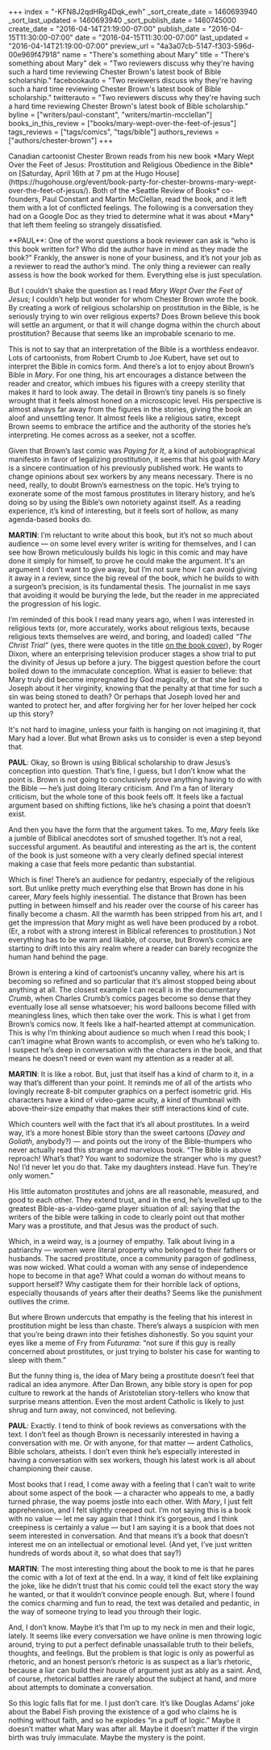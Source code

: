 +++
index = "-KFN8J2qdHRg4Dqk_ewh"
_sort_create_date = 1460693940
_sort_last_updated = 1460693940
_sort_publish_date = 1460745000
create_date = "2016-04-14T21:19:00-07:00"
publish_date = "2016-04-15T11:30:00-07:00"
date = "2016-04-15T11:30:00-07:00"
last_updated = "2016-04-14T21:19:00-07:00"
preview_url = "4a3a07cb-5147-f303-596d-00e969f47918"
name = "There's something about Mary"
title = "There's something about Mary"
dek = "Two reviewers discuss why they're having such a hard time reviewing Chester Brown's latest book of Bible scholarship."
facebookauto = "Two reviewers discuss why they're having such a hard time reviewing Chester Brown's latest book of Bible scholarship."
twitterauto = "Two reviewers discuss why they're having such a hard time reviewing Chester Brown's latest book of Bible scholarship."
byline = ["writers/paul-constant", "writers/martin-mcclellan"]
books_in_this_review = ["books/mary-wept-over-the-feet-of-jesus"]
tags_reviews = ["tags/comics", "tags/bible"]
authors_reviews = ["authors/chester-brown"]
+++

<p class="intro">Canadian cartoonist Chester Brown reads from his new book *Mary Wept Over the Feet of Jesus: Prostitution and Religious Obedience in the Bible* on [Saturday, April 16th at 7 pm at the Hugo House](https://hugohouse.org/event/book-party-for-chester-browns-mary-wept-over-the-feet-of-jesus/). Both of the *Seattle Review of Books* co-founders, Paul Constant and Martin McClellan, read the book, and it left them with a lot of conflicted feelings. The following is a conversation they had on a Google Doc as they tried to determine what it was about *Mary* that left them feeling so strangely dissatisfied.</p>

<p class="noindent">**PAUL**: One of the worst questions a book reviewer can ask is “who is this book written for? Who did the author have in mind as they made the book?” Frankly, the answer is none of your business, and it’s not your job as a reviewer to read the author’s mind. The only thing a reviewer can really assess is how the book worked for them. Everything else is just speculation.</p>

But I couldn’t shake the question as I read *Mary Wept Over the Feet of Jesus*; I couldn’t help but wonder for whom Chester Brown wrote the book. By creating a work of religious scholarship on prostitution in the Bible, is he seriously trying to win over religious experts? Does Brown believe this book will settle an argument, or that it will change dogma within the church about prostitution? Because that seems like an improbable scenario to me.

This is not to say that an interpretation of the Bible is a worthless endeavor. Lots of cartoonists, from Robert Crumb to Joe Kubert, have set out to interpret the Bible in comics form. And there’s a lot to enjoy about Brown’s Bible in *Mary*. For one thing, his art encourages a distance between the reader and creator, which imbues his figures with a creepy sterility that makes it hard to look away. The detail in Brown’s tiny panels is so finely wrought that it feels almost honed on a microscopic level. His perspective is almost always far away from the figures in the stories, giving the book an aloof and unsettling tenor. It almost feels like a religious satire, except Brown seems to embrace the artifice and the authority of the stories he’s interpreting. He comes across as a seeker, not a scoffer.

Given that Brown’s last comic was *Paying for It*, a kind of autobiographical manifesto in favor of legalizing prostitution, it seems that his goal with *Mary* is a sincere continuation of his previously published work. He wants to change opinions about sex workers by any means necessary. There is no need, really, to doubt Brown’s earnestness on the topic. He’s trying to exonerate some of the most famous prostitutes in literary history, and he’s doing so by using the Bible’s own notoriety against itself. As a reading experience, it’s kind of interesting, but it feels sort of hollow, as many agenda-based books do.

<div class="break"></div>

**MARTIN**: I’m reluctant to write about this book, but it’s not so much about audience — on some level every writer is writing for themselves, and I can see how Brown meticulously builds his logic in this comic and may have done it simply for himself, to prove he could make the argument. It's an argument I don’t want to give away, but I’m not sure how I can avoid giving it away in a review, since the big reveal of the book, which he builds to with a surgeon’s precision, is its fundamental thesis. The journalist in me says that avoiding it would be burying the lede, but the reader in me appreciated the progression of his logic. 

I’m reminded of this book I read many years ago, when I was interested in religious texts (or, more accurately, works about religious texts, because religious texts themselves are weird, and boring, and loaded) called *“The Christ Trial”* (yes, there were quotes in the title [on the book cover](http://ecx.images-amazon.com/images/I/41KyryNFeYL.jpg)), by Roger Dixon, where an enterprising television producer stages a show trial to put the divinity of Jesus up before a jury. The biggest question before the court boiled down to the immaculate conception. What is easier to believe: that Mary truly did become impregnated by God magically, or that she lied to Joseph about it her virginity, knowing that the penalty at that time for such a sin was being stoned to death? Or perhaps that Joseph loved her and wanted to protect her, and after forgiving her for her lover helped her cock up this story?

It's not hard to imagine, unless your faith is hanging on not imagining it, that Mary had a lover. But what Brown asks us to consider is even a step beyond that. 

<div class="break"></div>

**PAUL**: Okay, so Brown is using Biblical scholarship to draw Jesus’s conception into question. That’s fine, I guess, but I don’t know what the point is. Brown is not going to conclusively prove anything having to do with the Bible — he’s just doing literary criticism. And I’m a fan of literary criticism, but the whole tone of this book feels off. It feels like a factual argument based on shifting fictions, like he’s chasing a point that doesn’t exist.

And then you have the form that the argument takes. To me, *Mary* feels like a jumble of Biblical anecdotes sort of smushed together. It’s not a real, successful argument. As beautiful and interesting as the art is, the content of the book is just someone with a very clearly defined special interest making a case that feels more pedantic than substantial.

Which is fine! There’s an audience for pedantry, especially of the religious sort. But unlike pretty much everything else that Brown has done in his career, *Mary* feels highly inessential. The distance that Brown has been putting in between himself and his reader over the course of his career has finally become a chasm. All the warmth has been stripped from his art, and I get the impression that  *Mary* might as well have been produced by a robot. (Er, a robot with a strong interest in Biblical references to prostitution.) Not everything has to be warm and likable, of course, but Brown’s comics are starting to drift into this airy realm where a reader can barely recognize the human hand behind the page.

Brown is entering a kind of cartoonist’s uncanny valley, where his art is becoming so refined and so particular that it’s almost stopped being about anything at all. The closest example I can recall is in the documentary *Crumb*, when Charles Crumb’s comics pages become so dense that they eventually lose all sense whatsoever; his word balloons become filled with meaningless lines, which then take over the work. This is what I get from Brown’s comics now. It feels like a half-hearted attempt at communication. This is why I’m thinking about audience so much when I read this book; I can’t imagine what Brown wants to accomplish, or even who he’s talking to. I suspect he’s deep in conversation with the characters in the book, and that means he doesn’t need or even want my attention as a reader at all.

<div class="break"></div>

**MARTIN**: It is like a robot. But, just that itself has a kind of charm to it, in a way that’s different than your point. It reminds me of all of the artists who lovingly recreate 8-bit computer graphics on a perfect isometric grid. His characters have a kind of video-game acuity, a kind of thumbnail with above-their-size empathy that makes their stiff interactions kind of cute. 

Which counters well with the fact that it’s all about prostitutes. In a weird way, it’s a more honest Bible story than the sweet cartoons (*Davey and Goliath*, anybody?) — and points out the irony of the Bible-thumpers who never actually read this strange and marvelous book. “The Bible is above reproach! What’s that? You want to sodomize the stranger who is my guest? No! I’d never let you do that. Take my daughters instead. Have fun. They’re only women.”

His little automaton prostitutes and johns are all reasonable, measured, and good to each other. They extend trust, and in the end, he’s levelled up to the greatest Bible-as-a-video-game player situation of all: saying that the writers of the bible were talking in code to clearly point out that mother Mary was a prostitute, and that Jesus was the product of such. 

Which, in a weird way, is a journey of empathy. Talk about living in a patriarchy — women were literal property who belonged to their fathers or husbands. The sacred prostitute, once a community paragon of godliness, was now wicked. What could a woman with any sense of independence hope to become in that age? What could a woman do without means to support herself? Why castigate them for their horrible lack of options, especially thousands of years after their deaths? Seems like the punishment outlives the crime. 

But where Brown undercuts that empathy is the feeling that his interest in prostitution might be less than chaste. There’s always a suspicion with men that you’re being drawn into their fetishes dishonestly. So you squint your eyes like a meme of Fry from *Futurama*: “not sure if this guy is really concerned about prostitutes, or just trying to bolster his case for wanting to sleep with them.”

But the funny thing is, the idea of Mary being a prostitute doesn’t feel that radical an idea anymore. After Dan Brown, any bible story is open for pop culture to rework at the hands of Aristotelian story-tellers who know that surprise means attention. Even the most ardent Catholic is likely to just shrug and turn away, not convinced, not believing. 

<div class="break"></div>

**PAUL**: Exactly. I tend to think of book reviews as conversations with the text. I don’t feel as though Brown is necessarily interested in having a conversation with me. Or with anyone, for that matter — ardent Catholics, Bible scholars, atheists. I don’t even think he’s especially interested in having a conversation with sex workers, though his latest work is all about championing their cause. 

Most books that I read, I come away with a feeling that I can’t wait to write about some aspect of the book — a character who appeals to me, a badly turned phrase, the way poems jostle into each other. With *Mary*, I just felt apprehension, and I felt slightly creeped out. I’m not saying this is a book with no value — let me say again that I think it’s gorgeous, and I think creepiness is certainly a value — but I am saying it is a book that does not seem interested in conversation. And that means it’s a book that doesn’t interest me on an intellectual or emotional level. (And yet, I’ve just written hundreds of words about it, so what does that say?)

<div class="break"></div>

**MARTIN**: The most interesting thing about the book to me is that he pares the comic with a lot of text at the end. In a way, it kind of felt like explaining the joke, like he didn’t trust that his comic could tell the exact story the way he wanted, or that it wouldn’t convince people enough. But, where I found the comics charming and fun to read, the text was detailed and pedantic, in the way of someone trying to lead you through their logic. 

And, I don’t know. Maybe it’s that I’m up to my neck in men and their logic, lately. It seems like every conversation we have online is men throwing logic around, trying to put a perfect definable unassailable truth to their beliefs, thoughts, and feelings. But the problem is that logic is only as powerful as rhetoric, and an honest person’s rhetoric is as suspect as a liar’s rhetoric, because a liar can build their house of argument just as ably as a saint. And, of course, rhetorical battles are rarely about the subject at hand, and more about attempts to dominate a conversation. 

So this logic falls flat for me. I just don’t care. It’s like Douglas Adams’ joke about the Babel Fish proving the existence of a god who claims he is nothing without faith, and so he explodes “in a puff of logic.” Maybe it doesn’t matter what Mary was after all. Maybe it doesn’t matter if the virgin birth was truly immaculate. Maybe the mystery is the point. 
